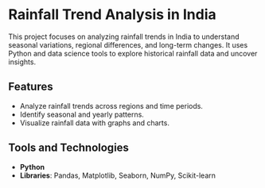 # Rainfall Trend Analysis in India

This project focuses on analyzing rainfall trends in India to understand seasonal variations, regional differences, and long-term changes. It uses Python and data science tools to explore historical rainfall data and uncover insights.

## Features
- Analyze rainfall trends across regions and time periods.
- Identify seasonal and yearly patterns.
- Visualize rainfall data with graphs and charts.

## Tools and Technologies
- **Python**
- **Libraries**: Pandas, Matplotlib, Seaborn, NumPy, Scikit-learn
